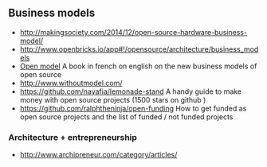 ## Business models

* http://makingsociety.com/2014/12/open-source-hardware-business-model/
* http://www.openbricks.io/app#!/opensource/architecture/business_models
* [Open model](http://openmodels.fr) A book in french on english on the new business models of open source
* http://www.withoutmodel.com/
* https://github.com/nayafia/lemonade-stand A handy guide to make money with open source projects (1500 stars on github )
* https://github.com/ralphtheninja/open-funding How to get funded as open source projects and the list of funded / not funded projects

### Architecture + entrepreneurship 

* http://www.archipreneur.com/category/articles/


